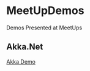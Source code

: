 # MeetUpDemos
Demos Presented at MeetUps

## Akka.Net
[Akka Demo](https://github.com/alfredherr/MeetUpDemos/tree/master/AkkaDemo)